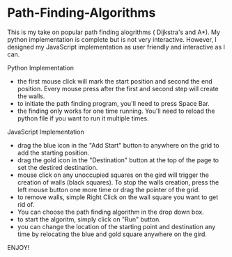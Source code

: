 # Path-Finding-Algorithms
This is my take on popular path finding alogrithms ( Dijkstra's and A*). My python implementation is complete but is not very interactive. However, I designed my JavaScript implementation as user friendly and interactive as I can. 


Python Implementation
- the first mouse click will mark the start position and second the end position. Every mouse press after the first and second step will create the walls. 
- to initiate the path finding program, you'll need to press Space Bar. 
- the finding only works for one time running. You'll need to reload the python file if you want to run it multiple times.


JavaScript Implementation
- drag the blue icon in the "Add Start" button to anywhere on the grid to add the starting position.
- drag the gold icon in the "Destination" button at the top of the page to set the destired destination. 
- mouse click on any unoccupied squares on the gird will trigger the creation of walls (black squares). To stop the walls creation, press the left mouse button one more time or drag the pointer of the grid. 
- to remove walls, simple Right Click on the wall square you want to get rid of.
- You can choose the path finding algorithm in the drop down box. 
- to start the algoritm, simply click on "Run" button.
- you can change the location of the starting point and destination any time by relocating the blue and gold square anywhere on the gird.



ENJOY!
